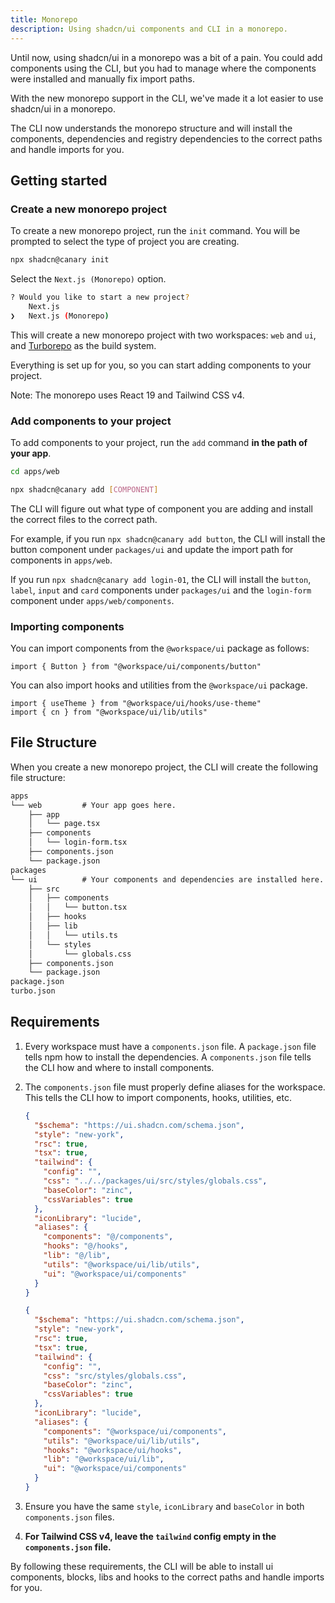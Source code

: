 ```yaml
---
title: Monorepo
description: Using shadcn/ui components and CLI in a monorepo.
---
```


Until now, using shadcn/ui in a monorepo was a bit of a pain. You could add
components using the CLI, but you had to manage where the components
were installed and manually fix import paths.

With the new monorepo support in the CLI, we've made it a lot easier to use
shadcn/ui in a monorepo.

The CLI now understands the monorepo structure and will install the components,
dependencies and registry dependencies to the correct paths and handle imports
for you.

## Getting started

<Steps>

### Create a new monorepo project

To create a new monorepo project, run the `init` command. You will be prompted
to select the type of project you are creating.

```bash
npx shadcn@canary init
```

Select the `Next.js (Monorepo)` option.

```bash
? Would you like to start a new project?
    Next.js
❯   Next.js (Monorepo)
```

This will create a new monorepo project with two workspaces: `web` and `ui`,
and [Turborepo](https://turbo.build/repo/docs) as the build system.

Everything is set up for you, so you can start adding components to your project.

Note: The monorepo uses React 19 and Tailwind CSS v4.

### Add components to your project

To add components to your project, run the `add` command **in the path of your app**.

```bash
cd apps/web
```

```bash
npx shadcn@canary add [COMPONENT]
```

The CLI will figure out what type of component you are adding and install the
correct files to the correct path.

For example, if you run `npx shadcn@canary add button`, the CLI will install the button component under `packages/ui` and update the import path for components in `apps/web`.

If you run `npx shadcn@canary add login-01`, the CLI will install the `button`, `label`, `input` and `card` components under `packages/ui` and the `login-form` component under `apps/web/components`.

### Importing components

You can import components from the `@workspace/ui` package as follows:

```tsx
import { Button } from "@workspace/ui/components/button"
```

You can also import hooks and utilities from the `@workspace/ui` package.

```tsx
import { useTheme } from "@workspace/ui/hooks/use-theme"
import { cn } from "@workspace/ui/lib/utils"
```

</Steps>

## File Structure

When you create a new monorepo project, the CLI will create the following file structure:

```txt
apps
└── web         # Your app goes here.
    ├── app
    │   └── page.tsx
    ├── components
    │   └── login-form.tsx
    ├── components.json
    └── package.json
packages
└── ui          # Your components and dependencies are installed here.
    ├── src
    │   ├── components
    │   │   └── button.tsx
    │   ├── hooks
    │   ├── lib
    │   │   └── utils.ts
    │   └── styles
    │       └── globals.css
    ├── components.json
    └── package.json
package.json
turbo.json
```

## Requirements

1. Every workspace must have a `components.json` file. A `package.json` file tells npm how to install the dependencies. A `components.json` file tells the CLI how and where to install components.

2. The `components.json` file must properly define aliases for the workspace. This tells the CLI how to import components, hooks, utilities, etc.

    ```json showLineNumbers title="apps/web/components.json"
    {
      "$schema": "https://ui.shadcn.com/schema.json",
      "style": "new-york",
      "rsc": true,
      "tsx": true,
      "tailwind": {
        "config": "",
        "css": "../../packages/ui/src/styles/globals.css",
        "baseColor": "zinc",
        "cssVariables": true
      },
      "iconLibrary": "lucide",
      "aliases": {
        "components": "@/components",
        "hooks": "@/hooks",
        "lib": "@/lib",
        "utils": "@workspace/ui/lib/utils",
        "ui": "@workspace/ui/components"
      }
    }
    ```

    ```json showLineNumbers title="packages/ui/components.json"
    {
      "$schema": "https://ui.shadcn.com/schema.json",
      "style": "new-york",
      "rsc": true,
      "tsx": true,
      "tailwind": {
        "config": "",
        "css": "src/styles/globals.css",
        "baseColor": "zinc",
        "cssVariables": true
      },
      "iconLibrary": "lucide",
      "aliases": {
        "components": "@workspace/ui/components",
        "utils": "@workspace/ui/lib/utils",
        "hooks": "@workspace/ui/hooks",
        "lib": "@workspace/ui/lib",
        "ui": "@workspace/ui/components"
      }
    }
    ```

3. Ensure you have the same `style`, `iconLibrary` and `baseColor` in both `components.json` files.

4. **For Tailwind CSS v4, leave the `tailwind` config empty in the `components.json` file.**

By following these requirements, the CLI will be able to install ui components, blocks, libs and hooks to the correct paths and handle imports for you.
